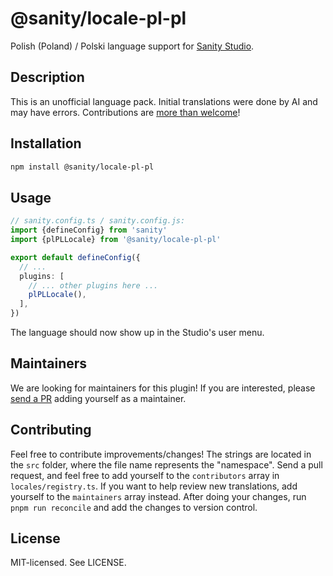 # @sanity/locale-pl-pl

Polish (Poland) / Polski language support for [Sanity Studio](https://www.sanity.io/).

## Description

This is an unofficial language pack. Initial translations were done by AI and may have errors. Contributions are [more than welcome](#contributing)!

## Installation

```sh
npm install @sanity/locale-pl-pl
```

## Usage

```ts
// sanity.config.ts / sanity.config.js:
import {defineConfig} from 'sanity'
import {plPLLocale} from '@sanity/locale-pl-pl'

export default defineConfig({
  // ...
  plugins: [
    // ... other plugins here ...
    plPLLocale(),
  ],
})
```

The language should now show up in the Studio's user menu.

## Maintainers

We are looking for maintainers for this plugin!
If you are interested, please [send a PR](/CONTRIBUTING.md#maintaining-a-locale) adding yourself as a maintainer.

## Contributing

Feel free to contribute improvements/changes! The strings are located in the `src` folder, where the file name represents the "namespace". Send a pull request, and feel free to add yourself to the `contributors` array in `locales/registry.ts`. If you want to help review new translations, add yourself to the `maintainers` array instead. After doing your changes, run `pnpm run reconcile` and add the changes to version control.

## License

MIT-licensed. See LICENSE.
